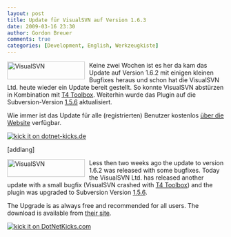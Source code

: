 ```yaml
---
layout: post
title: Update für VisualSVN auf Version 1.6.3
date: 2009-03-16 23:30
author: Gordon Breuer
comments: true
categories: [Development, English, Werkzeugkiste]
---
```

<p><a href="http://www.visualsvn.com/" target="_blank"><img title="VisualSVN" style="border-top-width: 0px; display: inline; border-left-width: 0px; border-bottom-width: 0px; margin: 0px 10px 5px 0px; border-right-width: 0px" height="41" alt="VisualSVN" src="http://anheledirwp.blob.core.windows.net/wordpress/2009/03/VisualSVN2.gif" width="180" align="left" border="0" /></a> Keine zwei Wochen ist es her da kam das Update auf Version 1.6.2 mit einigen kleinen Bugfixes heraus und schon hat die VisualSVN Ltd. heute wieder ein Update bereit gestellt. So konnte VisualSVN abstürzen in Kombination mit <a href="http://www.codeplex.com/t4toolbox" target="_blank">T4 Toolbox</a>. Weiterhin wurde das Plugin auf die Subversion-Version <a href="http://svn.collab.net/repos/svn/tags/1.5.6/CHANGES" target="_blank">1.5.6</a> aktualisiert.</p>  <p>Wie immer ist das Update für alle (registrierten) Benutzer kostenlos <a href="http://www.visualsvn.com/visualsvn/download/" target="_blank">über die Website</a> verfügbar.</p>  <p><a href="http://dotnet-kicks.de/kick/?url=http%3a%2f%2fgordon-breuer.de%2fpost%2f2009%2f03%2f16%2fUpdate-fur-VisualSVN-auf-Version-163.aspx"><img alt="kick it on dotnet-kicks.de" src="http://dotnet-kicks.de/Services/Images/KickItImageGenerator.ashx?url=http%3a%2f%2fgordon-breuer.de%2fpost%2f2009%2f03%2f16%2fUpdate-fur-VisualSVN-auf-Version-163.aspx" border="0" /></a></p> [addlang]   <p><a href="http://www.visualsvn.com/" target="_blank"><img title="VisualSVN" style="border-top-width: 0px; display: inline; border-left-width: 0px; border-bottom-width: 0px; margin: 0px 10px 5px 0px; border-right-width: 0px" height="41" alt="VisualSVN" src="http://anheledirwp.blob.core.windows.net/wordpress/2009/03/VisualSVN2.gif" width="180" align="left" border="0" /></a>Less then two weeks ago the update to version 1.6.2 was released with some bugfixes. Today the VisualSVN Ltd. has released another update with a small bugfix (VisualSVN crashed with <a href="http://www.codeplex.com/t4toolbox" target="_blank">T4 Toolbox</a>) and the plugin was upgraded to Subversion Version <a href="http://svn.collab.net/repos/svn/tags/1.5.6/CHANGES" target="_blank">1.5.6</a>.</p>  <p>The Upgrade is as always free and recommended for all users. The download is available from <a href="http://www.visualsvn.com/visualsvn/download/" target="_blank">their site</a>.</p>  <p><a href="http://www.dotnetkicks.com/kick/?url=http%3a%2f%2fgordon-breuer.de%2fpost%2f2009%2f03%2f16%2fUpdate-fur-VisualSVN-auf-Version-163.aspx%23addilang"><img alt="kick it on DotNetKicks.com" src="http://www.dotnetkicks.com/Services/Images/KickItImageGenerator.ashx?url=http%3a%2f%2fgordon-breuer.de%2fpost%2f2009%2f03%2f16%2fUpdate-fur-VisualSVN-auf-Version-163.aspx%23addilang" border="0" /></a></p>
